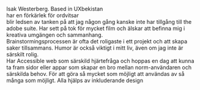 
Isak Westerberg. Based in UXbekistan <br>
har en förkärlek för ordvitsar <br>
blir ledsen av tanken på att jag någon gång kanske inte har tillgång till the adobe suite.
Har sett på tok för mycket film och älskar att befinna mig i kreativa umgängen och sammanhang. <br>
Brainstormingsprocessen är ofta det roligaste i ett projekt och att skapa saker tillsammans. 
Humor är också viktigt i mitt liv, även om jag inte är särskilt rolig. <br>
Har Accessible web som särskild hjärtefråga och hoppas en dag att kunna ta fram sidor eller appar som skapar en bro mellan 
norm-användaren och särskilda behov. För att göra så mycket som möjligt att användas av så många som möjligt. Alla hjälps av inkluderande design